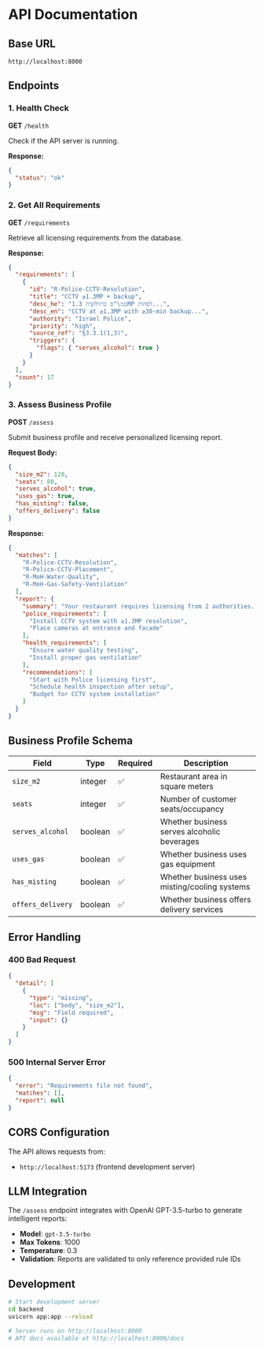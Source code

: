 # API Documentation

## Base URL
```
http://localhost:8000
```

## Endpoints

### 1. Health Check
**GET** `/health`

Check if the API server is running.

**Response:**
```json
{
  "status": "ok"
}
```

### 2. Get All Requirements
**GET** `/requirements`

Retrieve all licensing requirements from the database.

**Response:**
```json
{
  "requirements": [
    {
      "id": "R-Police-CCTV-Resolution",
      "title": "CCTV ≥1.3MP + backup",
      "desc_he": "טמ\"ס ברזולוציה 1.3MP לפחות...",
      "desc_en": "CCTV at ≥1.3MP with ≥30-min backup...",
      "authority": "Israel Police",
      "priority": "high",
      "source_ref": "§3.3.1(1,3)",
      "triggers": {
        "flags": { "serves_alcohol": true }
      }
    }
  ],
  "count": 17
}
```

### 3. Assess Business Profile
**POST** `/assess`

Submit business profile and receive personalized licensing report.

**Request Body:**
```json
{
  "size_m2": 120,
  "seats": 80,
  "serves_alcohol": true,
  "uses_gas": true,
  "has_misting": false,
  "offers_delivery": false
}
```

**Response:**
```json
{
  "matches": [
    "R-Police-CCTV-Resolution",
    "R-Police-CCTV-Placement",
    "R-MoH-Water-Quality",
    "R-MoH-Gas-Safety-Ventilation"
  ],
  "report": {
    "summary": "Your restaurant requires licensing from 2 authorities...",
    "police_requirements": [
      "Install CCTV system with ≥1.3MP resolution",
      "Place cameras at entrance and facade"
    ],
    "health_requirements": [
      "Ensure water quality testing",
      "Install proper gas ventilation"
    ],
    "recommendations": [
      "Start with Police licensing first",
      "Schedule health inspection after setup",
      "Budget for CCTV system installation"
    ]
  }
}
```

## Business Profile Schema

| Field | Type | Required | Description |
|-------|------|----------|-------------|
| `size_m2` | integer | ✅ | Restaurant area in square meters |
| `seats` | integer | ✅ | Number of customer seats/occupancy |
| `serves_alcohol` | boolean | ✅ | Whether business serves alcoholic beverages |
| `uses_gas` | boolean | ✅ | Whether business uses gas equipment |
| `has_misting` | boolean | ✅ | Whether business uses misting/cooling systems |
| `offers_delivery` | boolean | ✅ | Whether business offers delivery services |

## Error Handling

### 400 Bad Request
```json
{
  "detail": [
    {
      "type": "missing",
      "loc": ["body", "size_m2"],
      "msg": "Field required",
      "input": {}
    }
  ]
}
```

### 500 Internal Server Error
```json
{
  "error": "Requirements file not found",
  "matches": [],
  "report": null
}
```

## CORS Configuration
The API allows requests from:
- `http://localhost:5173` (frontend development server)

## LLM Integration
The `/assess` endpoint integrates with OpenAI GPT-3.5-turbo to generate intelligent reports:
- **Model**: `gpt-3.5-turbo`
- **Max Tokens**: 1000
- **Temperature**: 0.3
- **Validation**: Reports are validated to only reference provided rule IDs

## Development
```bash
# Start development server
cd backend
uvicorn app:app --reload

# Server runs on http://localhost:8000
# API docs available at http://localhost:8000/docs
```